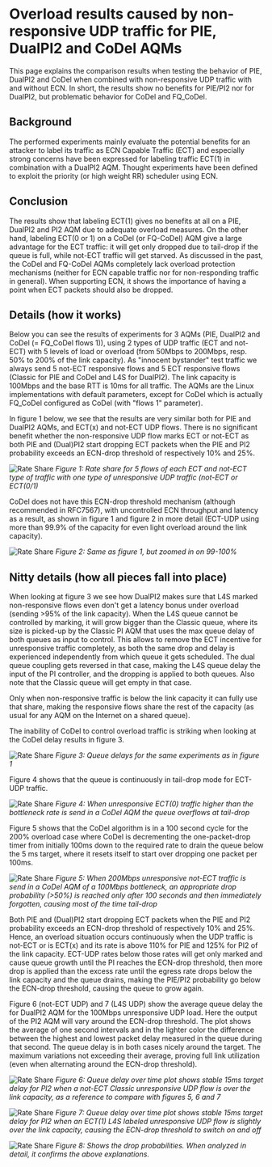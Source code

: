 # Overload results caused by non-responsive UDP traffic for PIE, DualPI2 and CoDel AQMs

This page explains the comparison results when testing the behavior of 
PIE, DualPI2 and CoDel when combined with non-responsive UDP traffic with and without ECN. 
In short, the results show no benefits for PIE/PI2 nor for DualPI2, 
but problematic behavior for CoDel and FQ_CoDel.

## Background
The performed experiments mainly evaluate the potential benefits for an attacker to 
label its traffic as ECN Capable Traffic (ECT) and especially strong concerns have 
been expressed for labeling traffic ECT(1) in combination with a DualPI2 AQM. 
Thought experiments have been defined to exploit the priority (or high weight RR) 
scheduler using ECN.

## Conclusion
The results show that labeling ECT(1) gives no benefits at all on a PIE, DualPI2 and PI2 AQM due to adequate overload measures. 
On the other hand, labeling ECT(0 or 1) on a CoDel (or FQ-CoDel) AQM give a 
large advantage for the ECT traffic: it will get only dropped due to tail-drop if the queue is full, 
while not-ECT traffic will get starved. As discussed in the past, the CoDel and FQ-CoDel AQMs completely lack 
overload protection mechanisms (neither for ECN capable traffic nor for non-responding traffic in general). 
When supporting ECN, it shows the importance of having a point when ECT packets should also be dropped.

## Details (how it works)
Below you can see the results of experiments for 3 AQMs (PIE, DualPI2 and CoDel (= FQ_CoDel flows 1)), 
using 2 types of UDP traffic (ECT and not-ECT) with 5 levels of load or overload (from 50Mbps to 200Mbps, resp. 50% to 200% of the link capacity).
As "innocent bystander" test traffic we always send 5 not-ECT responsive flows and 5 ECT responsive flows (Classic for PIE and CoDel and L4S for DualPI2).
The link capacity is 100Mbps and the base RTT is 10ms for all traffic.
The AQMs are the Linux implementations with default parameters, except for CoDel 
which is actually FQ_CoDel configured as CoDel (with "flows 1" parameter). 

In figure 1 below, we see that the results are very similar both for PIE and DualPI2 AQMs, and ECT(x) and not-ECT UDP flows. 
There is no significant benefit whether the non-responsive UDP flow marks ECT or not-ECT as both PIE and (Dual)PI2 start 
dropping ECT packets when the PIE and PI2 probability exceeds an ECN-drop threshold of respectively 10% and 25%.

![Rate Share](https://l4steam.github.io/overload-results/overload_plots/overload_rs.png)
*Figure 1: Rate share for 5 flows of each ECT and not-ECT type of traffic with one type of unresponsive UDP traffic (not-ECT or ECT(0/1)*

CoDel does not have this ECN-drop threshold mechanism (although recommended in RFC7567), with uncontrolled ECN throughput and latency as a result,
as shown in figure 1 and figure 2 in more detail (ECT-UDP using more than 99.9% of the capacity for even light overload around the link capacity).

![Rate Share](https://l4steam.github.io/overload-results/overload_plots/overload_rs99.png)
*Figure 2: Same as figure 1, but zoomed in on 99-100%*


## Nitty details (how all pieces fall into place)
When looking at figure 3 we see how DualPI2 makes sure that L4S marked non-responsive flows even don't get a latency bonus under overload (sending >95% of the link capacity).
When the L4S queue cannot be controlled by marking, it will grow bigger than the Classic queue, where its size is picked-up 
by the Classic PI AQM that uses the max queue delay of both queues as input to control.
This allows to remove the ECT incentive for unresponsive traffic completely, as both the same drop and delay is experienced independently from which queue it gets scheduled. 
The dual queue coupling gets reversed in that case, making the L4S queue delay the input of the PI controller, 
and the dropping is applied to both queues. Also note that the Classic queue will get empty in that case.

Only when non-responsive traffic is below the link capacity it can fully use that share, making the responsive flows share the rest of the capacity (as usual for any AQM on the Internet on a shared queue).

The inability of CoDel to control overload traffic is striking when looking at the CoDel delay results in figure 3. 

![Rate Share](https://l4steam.github.io/overload-results/overload_plots/overload_qd.png)
*Figure 3: Queue delays for the same experiments as in figure 1*

Figure 4 shows that the queue is continuously in tail-drop mode for ECT-UDP traffic.

![Rate Share](https://l4steam.github.io/overload-results/overload_plots/qd_codel_ect0udp200.png)
*Figure 4: When unresponsive ECT(0) traffic higher than the bottleneck rate is send in a CoDel AQM the queue overflows at tail-drop*

Figure 5 shows that the CoDel algorithm is in a 100 second cycle for the 200% overload case 
where CoDel is decrementing the one-packet-drop timer from initially 100ms down to the required rate to drain the queue 
below the 5 ms target, where it resets itself to start over dropping one packet per 100ms.

![Rate Share](https://l4steam.github.io/overload-results/overload_plots/qd_codel_notectudp200.png)
*Figure 5: When 200Mbps unresponsive not-ECT traffic is send in a CoDel AQM of a 100Mbps bottleneck, an appropriate drop probability (>50%) is reached only after 100 seconds and then immediately forgotten, causing most of the time tail-drop*

Both PIE and (Dual)PI2 start dropping ECT packets when the PIE and PI2 probability 
exceeds an ECN-drop threshold of respectively 10% and 25%.
Hence, an overload situation occurs continuously when the UDP traffic is not-ECT or is ECT(x) 
and its rate is above 110% for PIE and 125% for PI2 of the link capacity. 
ECT-UDP rates below those rates will get only marked and cause queue growth until the PI reaches the ECN-drop threshold, 
then more drop is applied than the excess rate until the egress rate drops below the link capacity and the queue drains, 
making the PIE/PI2 probability go below the ECN-drop threshold, causing the queue to grow again.

Figure 6 (not-ECT UDP) and 7 (L4S UDP) show the average queue delay the for DualPI2 AQM for the 100Mbps unresponsive UDP load. 
Here the output of the PI2 AQM will vary around the ECN-drop threshold. The plot shows the average of one second intervals and in the lighter color the 
difference between the highest and lowest packet delay measured in the queue during that second. 
The queue delay is in both cases nicely around the target. The maximum variations not exceeding their average, proving full link utilization (even when alternating around the ECN-drop threshold).

![Rate Share](https://l4steam.github.io/overload-results/overload_plots/qd_dualpi2_notectudp100.png)
*Figure 6: Queue delay over time plot shows stable 15ms target delay for PI2 when a not-ECT Classic unresponsive UDP flow is over the link capacity, as a reference to compare with figures 5, 6 and 7*

![Rate Share](https://l4steam.github.io/overload-results/overload_plots/qd_dualpi2_ect1udp100.png)
*Figure 7: Queue delay over time plot shows stable 15ms target delay for PI2 when an ECT(1) L4S labeled unresponsive UDP flow is slightly over the link capacity, causing the ECN-drop threshold to switch on and off*

![Rate Share](https://l4steam.github.io/overload-results/overload_plots/overload_dm.png)
*Figure 8: Shows the drop probabilities. When analyzed in detail, it confirms the above explanations.*


